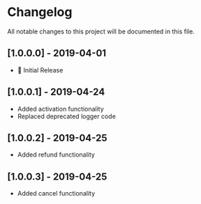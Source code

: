 # Changelog
All notable changes to this project will be documented in this file.

## [1.0.0.0] - 2019-04-01
- :dizzy: Initial Release

## [1.0.0.1] - 2019-04-24
- Added activation functionality
- Replaced deprecated logger code

## [1.0.0.2] - 2019-04-25
- Added refund functionality

## [1.0.0.3] - 2019-04-25
- Added cancel functionality